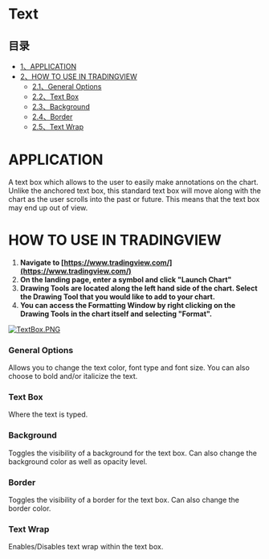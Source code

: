 # Text

## 目录

-   [1、APPLICATION](#APPLICATION)
-   [2、HOW TO USE IN TRADINGVIEW](#HOW_TO_USE_IN_TRADINGVIEW)
    -   [2.1、General Options](#General_Options)
    -   [2.2、Text Box](#Text_Box)
    -   [2.3、Background](#Background)
    -   [2.4、Border](#Border)
    -   [2.5、Text Wrap](#Text_Wrap)

# APPLICATION

A text box which allows to the user to easily make annotations on the chart. Unlike the anchored text box, this standard text box will move along with the chart as the user scrolls into the past or future. This means that the text box may end up out of view.

  

# HOW TO USE IN TRADINGVIEW

1.  **Navigate to  [https://www.tradingview.com/](https://www.tradingview.com/)**
2.  **On the landing page, enter a symbol and click "Launch Chart"**
3.  **Drawing Tools are located along the left hand side of the chart. Select the Drawing Tool that you would like to add to your chart.**
4.  **You can access the Formatting Window by right clicking on the Drawing Tools in the chart itself and selecting "Format".**

[![TextBox.PNG](https://wiki-pics.tradingview.com/tv/public/f/f6/TextBox.PNG)](https://www.tradingview.com/wiki/File:TextBox.PNG)

### General Options

Allows you to change the text color, font type and font size. You can also choose to bold and/or italicize the text.

### Text Box

Where the text is typed.

### Background

Toggles the visibility of a background for the text box. Can also change the background color as well as opacity level.

### Border

Toggles the visibility of a border for the text box. Can also change the border color.

### Text Wrap

Enables/Disables text wrap within the text box.